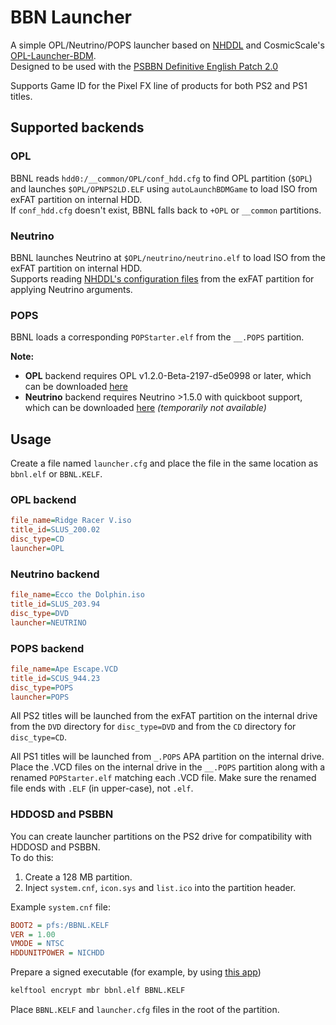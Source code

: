 # BBN Launcher

A simple OPL/Neutrino/POPS launcher based on [NHDDL](https://github.com/pcm720/nhddl) and CosmicScale's [OPL-Launcher-BDM](https://github.com/CosmicScale/OPL-Launcher-BDM).  
Designed to be used with the [PSBBN Definitive English Patch 2.0](https://github.com/CosmicScale/PSBBN-Definitive-English-Patch)

Supports Game ID for the Pixel FX line of products for both PS2 and PS1 titles.

## Supported backends

### __OPL__  
BBNL reads `hdd0:/__common/OPL/conf_hdd.cfg` to find OPL partition (`$OPL`) and launches `$OPL/OPNPS2LD.ELF` using `autoLaunchBDMGame` to load ISO from exFAT partition on internal HDD.  
If `conf_hdd.cfg` doesn't exist, BBNL falls back to `+OPL` or `__common` partitions.

### __Neutrino__  
BBNL launches Neutrino at `$OPL/neutrino/neutrino.elf` to load ISO from the exFAT partition on internal HDD.  
Supports reading [NHDDL's configuration files](https://github.com/pcm720/nhddl?tab=readme-ov-file#argument-files) from the exFAT partition for applying Neutrino arguments.

### POPS
BBNL loads a corresponding `POPStarter.elf` from the `__.POPS` partition.

**Note:**  
- __OPL__ backend requires OPL v1.2.0-Beta-2197-d5e0998 or later, which can be downloaded [here](https://github.com/ps2homebrew/Open-PS2-Loader/releases/tag/latest)
- __Neutrino__ backend requires Neutrino >1.5.0 with quickboot support, which can be downloaded [here](https://github.com/rickgaiser/neutrino/releases) _(temporarily not available)_

## Usage

Create a file named `launcher.cfg` and place the file in the same location as `bbnl.elf` or `BBNL.KELF`.

### OPL backend
```ini
file_name=Ridge Racer V.iso
title_id=SLUS_200.02
disc_type=CD
launcher=OPL
```

### Neutrino backend
```ini
file_name=Ecco the Dolphin.iso
title_id=SLUS_203.94
disc_type=DVD
launcher=NEUTRINO
```

### POPS backend
```ini
file_name=Ape Escape.VCD
title_id=SCUS_944.23
disc_type=POPS
launcher=POPS
```

All PS2 titles will be launched from the exFAT partition on the internal drive from the `DVD` directory for `disc_type=DVD` and from the `CD` directory for `disc_type=CD`.

All PS1 titles will be launched from `_.POPS` APA partition on the internal drive.  
Place the .VCD files on the internal drive in the `__.POPS` partition along with a renamed `POPStarter.elf` matching each .VCD file.
Make sure the renamed file ends with `.ELF` (in upper-case), not `.elf`.

### HDDOSD and PSBBN

You can create launcher partitions on the PS2 drive for compatibility with HDDOSD and PSBBN.  
To do this:
1. Create a 128 MB partition.
2. Inject `system.cnf`, `icon.sys` and `list.ico` into the partition header.

Example `system.cnf` file:

```ini
BOOT2 = pfs:/BBNL.KELF
VER = 1.00
VMODE = NTSC
HDDUNITPOWER = NICHDD
```

Prepare a signed executable (for example, by using [this app](https://www.psx-place.com/resources/kelftool-fmcb-compatible-fork.1104/))

```cmd
kelftool encrypt mbr bbnl.elf BBNL.KELF
```

Place `BBNL.KELF` and `launcher.cfg` files in the root of the partition.